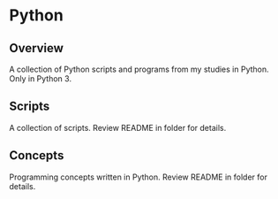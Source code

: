 # Python

## Overview 
A collection of Python scripts and programs from my studies in Python. Only in Python 3. 

## Scripts
A collection of scripts. Review README in folder for details. 

## Concepts 
Programming concepts written in Python. Review README in folder for details. 
